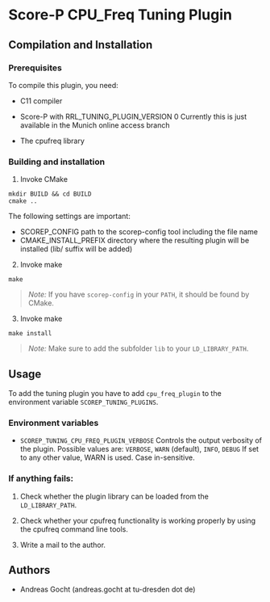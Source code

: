 # Score-P CPU_Freq Tuning Plugin

## Compilation and Installation

### Prerequisites

To compile this plugin, you need:

* C11 compiler

* Score-P with RRL_TUNING_PLUGIN_VERSION 0
    Currently this is just available in the Munich online access branch
    
* The cpufreq library

### Building and installation

1. Invoke CMake

```
mkdir BUILD && cd BUILD
cmake ..
```

The following settings are important:

* SCOREP_CONFIG                   path to the scorep-config tool including the file name
* CMAKE_INSTALL_PREFIX            directory where the resulting plugin will be installed (lib/ suffix will be added)

2. Invoke make

```
make
```


> *Note:*
> If you have `scorep-config` in your `PATH`, it should be found by CMake.

3. Invoke make

```
make install
```

> *Note:*
> Make sure to add the subfolder `lib` to your `LD_LIBRARY_PATH`.

## Usage

To add the tuning plugin you have to add `cpu_freq_plugin` to the environment
variable `SCOREP_TUNING_PLUGINS`.


### Environment variables

* `SCOREP_TUNING_CPU_FREQ_PLUGIN_VERBOSE` 
    Controls the output verbosity of the plugin. Possible values are:
    `VERBOSE`, `WARN` (default), `INFO`, `DEBUG`
    If set to any other value, WARN is used. Case in-sensitive.

### If anything fails:

1. Check whether the plugin library can be loaded from the `LD_LIBRARY_PATH`.

2. Check whether your cpufreq functionality is working properly by using the cpufreq command line tools.

3. Write a mail to the author.

## Authors

* Andreas Gocht (andreas.gocht at tu-dresden dot de)
